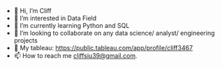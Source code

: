 - 👋 Hi, I’m Cliff
- 👀 I’m interested in Data Field
- 🌱 I’m currently learning Python and SQL
- 💞️ I’m looking to collaborate on any data science/ analyst/ engineering projects
- 🌱 My tableau: https://public.tableau.com/app/profile/cliff3467
- 📫 How to reach me cliffsiu39@gmail.com.

<!---
Cliffsiu/Cliffsiu is a ✨ special ✨ repository because its `README.md` (this file) appears on your GitHub profile.
You can click the Preview link to take a look at your changes.
--->
